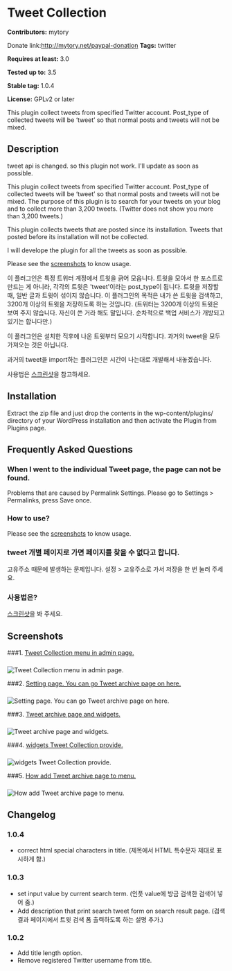 # Tweet Collection #
**Contributors:** mytory  
Donate link:http://mytory.net/paypal-donation
**Tags:** twitter  
**Requires at least:** 3.0  
**Tested up to:** 3.5  
**Stable tag:** 1.0.4  
**License:** GPLv2 or later  

This plugin collect tweets from specified Twitter account. Post_type of collected tweets will be ‘tweet’ so that normal posts and tweets will not be mixed.


## Description ##

tweet api is changed. so this plugin not work. I'll update as soon as possible.

This plugin collect tweets from specified Twitter account. Post_type of collected tweets will be ‘tweet’ so that normal posts and tweets will not be mixed. The purpose of this plugin is to search for your tweets on your blog and to collect more than 3,200 tweets. (Twitter does not show you more than 3,200 tweets.)

This plugin collects tweets that are posted since its installation. Tweets that posted before its installation will not be collected.

I will develope the plugin for all the tweets as soon as possible.

Please see the [screenshots](http://wordpress.org/extend/plugins/tweet-collection/screenshots/) to know usage.

이 플러그인은 특정 트위터 계정에서 트윗을 긁어 모읍니다. 트윗을 모아서 한 포스트로 만드는 게 아니라, 각각의 트윗은 'tweet'이라는 post_type이 됩니다. 트윗을 저장할 때, 일반 글과 트윗이 섞이지 않습니다. 이 플러그인의 목적은 내가 쓴 트윗을 검색하고, 3200개 이상의 트윗을 저장하도록 하는 것입니다. (트위터는 3200개 이상의 트윗은 보여 주지 않습니다. 자신이 쓴 거라 해도 말입니다. 순차적으로 백업 서비스가 개방되고 있기는 합니다만.)

이 플러그인은 설치한 직후에 나온 트윗부터 모으기 시작합니다. 과거의 tweet을 모두 가져오는 것은 아닙니다.

과거의 tweet을 import하는 플러그인은 시간이 나는대로 개발해서 내놓겠습니다.

사용법은 [스크린샷](http://wordpress.org/extend/plugins/tweet-collection/screenshots/)을 참고하세요.

## Installation ##

Extract the zip file and just drop the contents in the wp-content/plugins/ directory of your WordPress installation and then activate the Plugin from Plugins page.

## Frequently Asked Questions ##

### When I went to the individual Tweet page, the page can not be found. ###

Problems that are caused by Permalink Settings. Please go to Settings > Permalinks, press Save once.

### How to use? ###

Please see the [screenshots](http://wordpress.org/extend/plugins/tweet-collection/screenshots/) to know usage.

### tweet 개별 페이지로 가면 페이지를 찾을 수 없다고 합니다. ###

고유주소 때문에 발생하는 문제입니다. 설정 > 고유주소로 가서 저장을 한 번 눌러 주세요.

### 사용법은? ###

[스크린샷](http://wordpress.org/extend/plugins/tweet-collection/screenshots/)을 봐 주세요.

## Screenshots ##

###1. [Tweet Collection menu in admin page.](http://s-plugins.wordpress.org/tweet-collection/assets/screenshot-1.png)###
![[Tweet Collection menu in admin page.](http://s-plugins.wordpress.org/tweet-collection/assets/screenshot-1.png)](http://s.wordpress.org/extend/plugins/tweet-collection/screenshot-1.png)

###2. [Setting page. You can go Tweet archive page on here.](http://s-plugins.wordpress.org/tweet-collection/assets/screenshot-2.png)###
![[Setting page. You can go Tweet archive page on here.](http://s-plugins.wordpress.org/tweet-collection/assets/screenshot-2.png)](http://s.wordpress.org/extend/plugins/tweet-collection/screenshot-2.png)

###3. [Tweet archive page and widgets.](http://s-plugins.wordpress.org/tweet-collection/assets/screenshot-3.png)###
![[Tweet archive page and widgets.](http://s-plugins.wordpress.org/tweet-collection/assets/screenshot-3.png)](http://s.wordpress.org/extend/plugins/tweet-collection/screenshot-3.png)

###4. [widgets Tweet Collection provide.](http://s-plugins.wordpress.org/tweet-collection/assets/screenshot-4.png)###
![[widgets Tweet Collection provide.](http://s-plugins.wordpress.org/tweet-collection/assets/screenshot-4.png)](http://s.wordpress.org/extend/plugins/tweet-collection/screenshot-4.png)

###5. [How add Tweet archive page to menu.](http://s-plugins.wordpress.org/tweet-collection/assets/screenshot-5.png)###
![[How add Tweet archive page to menu.](http://s-plugins.wordpress.org/tweet-collection/assets/screenshot-5.png)](http://s.wordpress.org/extend/plugins/tweet-collection/screenshot-5.png)


## Changelog ##

### 1.0.4 ###
* correct html special characters in title. (제목에서 HTML 특수문자 제대로 표시하게 함.)

### 1.0.3 ###
* set input value by current search term. (인풋 value에 방금 검색한 검색어 넣어 줌.)
* Add description that print search tweet form on search result page. (검색 결과 페이지에서 트윗 검색 폼 출력하도록 하는 설명 추가.)

### 1.0.2 ###
* Add title length option.
* Remove registered Twitter username from title.